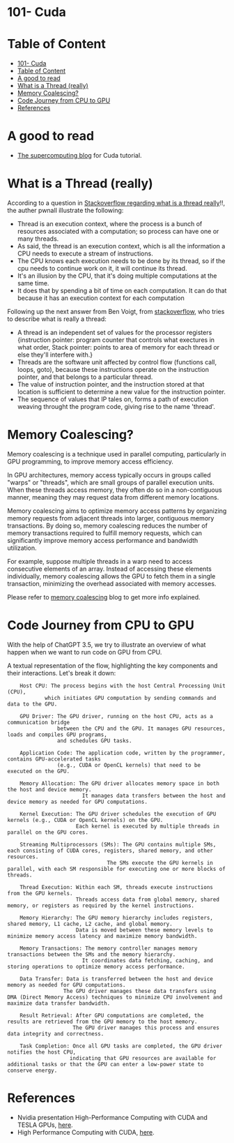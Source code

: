 # 101- Cuda

# Table of Content
- [101- Cuda](#101--cuda)
- [Table of Content](#table-of-content)
- [A good to read](#a-good-to-read)
- [What is a Thread (really)](#what-is-a-thread-really)
- [Memory Coalescing?](#memory-coalescing)
- [Code Journey from CPU to GPU](#code-journey-from-cpu-to-gpu)
- [References](#references)

# A good to read
- [The supercomputing blog](http://supercomputingblog.com/cuda-tutorials/) for Cuda tutorial.

# What is a Thread (really)
According to a question in [Stackoverflow regarding what is a thread really](https://stackoverflow.com/a/5201906)!!, the auther pwnall illustrate the following:
- Thread is an execution context, where the process is a bunch of resources associated with a computation; so process can have one or many threads.
- As said, the thread is an execution context, which is all the information a CPU needs to execute a stream of instructions.
- The CPU knows each execution needs to be done by its thread, so if the cpu needs to continue work on it, it will continue its thread.
- It's an illusion by the CPU, that it's doing multiple computations at the same time.
- It does that by spending a bit of time on each computation. It can do that because it has an execution context for each computation

Following up the next answer from Ben Voigt, from [stackoverflow](https://stackoverflow.com/a/5201879), who tries to describe what is really a thread:
- A thread is an independent set of values for the processor registers {instruction pointer: program counter that controls what exectures in what order, Stack pointer: points to area of memory for each thread or else they'll interfere with.}
- Threads are the software unit affected by control flow (functions call, loops, goto), because these instructions operate on the instruction pointer, and that belongs to a particular thread.
- The value of instruction pointer, and the instruction stored at that location is sufficient to determine a new value for the instruction pointer.
- The sequence of values that IP tales on, forms a path of execution weaving throught the program code, giving rise to the name 'thread'.

# Memory Coalescing?
Memory coalescing is a technique used in parallel computing, particularly in GPU programming, to improve memory access efficiency.

In GPU architectures, memory access typically occurs in groups called "warps" or "threads", which are small groups of parallel execution units. When these threads access memory, they often do so in a non-contiguous manner, meaning they may request data from different memory locations.

Memory coalescing aims to optimize memory access patterns by organizing memory requests from adjacent threads into larger, contiguous memory transactions. By doing so, memory coalescing reduces the number of memory transactions required to fulfill memory requests, which can significantly improve memory access performance and bandwidth utilization.

For example, suppose multiple threads in a warp need to access consecutive elements of an array. Instead of accessing these elements individually, memory coalescing allows the GPU to fetch them in a single transaction, minimizing the overhead associated with memory accesses.

Please refer to [memory coalescing](https://github.com/AhmedYousriSobhi/aCupOfTea/blob/main/programming/operatingSystem/memoryCoalescing.md) blog to get more info explained.

# Code Journey from CPU to GPU
With the help of ChatGPT 3.5, we try to illustrate an overview of what happen when we want to run code on GPU from CPU. 

A textual representation of the flow, highlighting the key components and their interactions. Let's break it down:
```
    Host CPU: The process begins with the host Central Processing Unit (CPU), 
            which initiates GPU computation by sending commands and data to the GPU.

    GPU Driver: The GPU driver, running on the host CPU, acts as a communication bridge 
                between the CPU and the GPU. It manages GPU resources, loads and compiles GPU programs, 
                and schedules GPU tasks.

    Application Code: The application code, written by the programmer, contains GPU-accelerated tasks 
                (e.g., CUDA or OpenCL kernels) that need to be executed on the GPU.

    Memory Allocation: The GPU driver allocates memory space in both the host and device memory. 
                        It manages data transfers between the host and device memory as needed for GPU computations.

    Kernel Execution: The GPU driver schedules the execution of GPU kernels (e.g., CUDA or OpenCL kernels) on the GPU. 
                      Each kernel is executed by multiple threads in parallel on the GPU cores.

    Streaming Multiprocessors (SMs): The GPU contains multiple SMs, each consisting of CUDA cores, registers, shared memory, and other resources. 
                                The SMs execute the GPU kernels in parallel, with each SM responsible for executing one or more blocks of threads.

    Thread Execution: Within each SM, threads execute instructions from the GPU kernels. 
                      Threads access data from global memory, shared memory, or registers as required by the kernel instructions.

    Memory Hierarchy: The GPU memory hierarchy includes registers, shared memory, L1 cache, L2 cache, and global memory.
                      Data is moved between these memory levels to minimize memory access latency and maximize memory bandwidth.

    Memory Transactions: The memory controller manages memory transactions between the SMs and the memory hierarchy. 
                        It coordinates data fetching, caching, and storing operations to optimize memory access performance.

    Data Transfer: Data is transferred between the host and device memory as needed for GPU computations. 
                  The GPU driver manages these data transfers using DMA (Direct Memory Access) techniques to minimize CPU involvement and maximize data transfer bandwidth.

    Result Retrieval: After GPU computations are completed, the results are retrieved from the GPU memory to the host memory. 
                     The GPU driver manages this process and ensures data integrity and correctness.

    Task Completion: Once all GPU tasks are completed, the GPU driver notifies the host CPU, 
                    indicating that GPU resources are available for additional tasks or that the GPU can enter a low-power state to conserve energy.
```

# References
- Nvidia presentation High-Performance Computing with CUDA and TESLA GPUs, [here](https://intranet.birmingham.ac.uk/it/teams/infrastructure/research/bear/documents/public/CUDA-2013-07-31/CUDA-Tutorial.pdf).
- High Performance Computing with CUDA, [here](https://www.nvidia.com/content/PDF/isc-2011/Bradley2.pdf).

